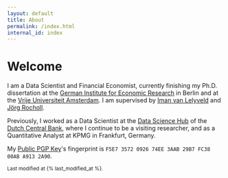 ```yaml
---
layout: default
title: About
permalink: /index.html
internal_id: index
---
```


# Welcome

I am a Data Scientist and Financial Economist, currently finishing my Ph.D. dissertation at the <a href="https://www.diw.de/en" target="_blank" rel="noopener">German Institute for Economic Research</a> in Berlin and at the <a href="https://vu.nl/en/about-vu/faculties/school-of-business-and-economics/departments/finance" target="_blank" rel="noopener">Vrije Universiteit Amsterdam</a>.
I am supervised by <a href="https://imanvanlelyveld.com" target="_blank" rel="noopener">Iman van Lelyveld</a> and <a href="https://esmt.berlin/faculty-research/person/jorg-rocholl" target="_blank" rel="noopener">Jörg Rocholl</a>.

Previously, I worked as a Data Scientist at the <a href="https://www.dnb.nl/en/research/data-science-hub/" target="_blank" rel="noopener">Data Science Hub</a> of the <a href="https://www.dnb.nl/en/" target="_blank" rel="noopener">Dutch Central Bank</a>, where I continue to be a visiting researcher, and as a Quantitative Analyst at KPMG in Frankfurt, Germany.

My <a href="{{ site.baseurl }}/assets/files/pgp/public.key">Public PGP Key</a>'s fingerprint is `F5E7 3572 0926 74EE 3AAB 29B7 FC38 00AB A913 2A90`.

<small>Last modified at {% last_modified_at %}.</small>
